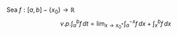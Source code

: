 Sea $f:[a,b]-\{ x_{0} \}\to \mathbb{R}$
$$
v.p. \int _{a}^b f\, dt = \lim_{ x \to x_{0}^+ } \int _{a}^{-x} f\, dx +\int _{x}^b f \, dx 
$$
